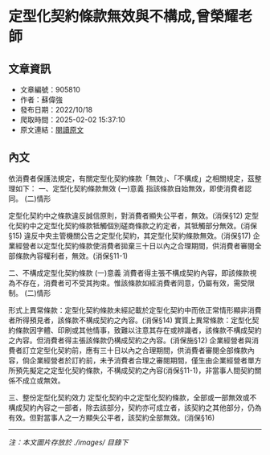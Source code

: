 # 定型化契約條款無效與不構成,曾榮耀老師

## 文章資訊
- 文章編號：905810
- 作者：蘇偉強
- 發布日期：2022/10/18
- 爬取時間：2025-02-02 15:37:10
- 原文連結：[閱讀原文](https://real-estate.get.com.tw/Columns/detail.aspx?no=905810)

## 內文
依消費者保護法規定，有關定型化契約條款「無效」、「不構成」之相關規定，茲整理如下：
一、定型化契約條款無效
(一)意義
指該條款自始無效，即使消費者認同。
(二)情形

定型化契約中之條款違反誠信原則，對消費者顯失公平者，無效。(消保§12) 
定型化契約中之定型化契約條款牴觸個別磋商條款之約定者，其牴觸部分無效。(消保§15) 
違反中央主管機關公告之定型化契約，其定型化契約條款無效。(消保§17) 
企業經營者以定型化契約條款使消費者拋棄三十日以內之合理期間，供消費者審閱全部條款內容權利者，無效。(消保§11-1) 

二、不構成定型化契約條款
(一)意義
消費者得主張不構成契約內容，即該條款視為不存在，消費者可不受其拘束。惟該條款如經消費者同意，仍屬有效，需受限制。
(二)情形

形式上異常條款：定型化契約條款未經記載於定型化契約中而依正常情形顯非消費者所得預見者，該條款不構成契約之內容。(消保§14) 
實質上異常條款：定型化契約條款因字體、印刷或其他情事，致難以注意其存在或辨識者，該條款不構成契約之內容。但消費者得主張該條款仍構成契約之內容。(消保施§12) 
企業經營者與消費者訂立定型化契約前，應有三十日以內之合理期間，供消費者審閱全部條款內容，倘企業經營者於訂約前，未予消費者合理之審閱期間，僅生由企業經營者單方所預先擬定之定型化契約條款，不構成契約之內容(消保§11-1)，非當事人間契約關係不成立或無效。

三、整份定型化契約效力
定型化契約中之定型化契約條款，全部或一部無效或不構成契約內容之一部者，除去該部分，契約亦可成立者，該契約之其他部分，仍為有效。但對當事人之一方顯失公平者，該契約全部無效。(消保§16)

---
*注：本文圖片存放於 ./images/ 目錄下*
